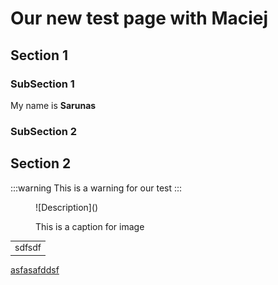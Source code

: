 # Our new test page with Maciej

## Section 1

### SubSection 1

My name is **Sarunas**

### SubSection 2
## Section 2

:::warning
This is a warning for our test
:::

<figure>
  ![Description](</assets/4.png>)
  <figcaption>
    <p>This is a caption for image</p>
  </figcaption>
</figure>

<table>
<tr>
<td>
sdfsdf
</td>
</tr>
</table>

<LinkToAnotherPage path="/docs/vecticum/administration/expressions-examples" text="Expressions examples"/>
<a href="http://www.delfi.lt">asfasafddsf</a>

